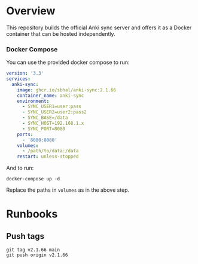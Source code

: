 # Overview
This repository builds the official Anki sync server and offers it as a Docker container that can be hosted independently.

### Docker Compose

You can use the provided docker compose to run:

```yaml
version: '3.3'
services:
  anki-sync:
    image: ghcr.io/sbhal/anki-sync:2.1.66
    container_name: anki-sync
    environment:
      - SYNC_USER1=user:pass
      - SYNC_USER2=user2:pass2
      - SYNC_BASE=/data
      - SYNC_HOST=192.168.1.x
      - SYNC_PORT=8080
    ports:
      - '8080:8080'
    volumes:
      - /path/to/data:/data
    restart: unless-stopped
```

And to run:

```console
docker-compose up -d
```

Replace the paths in `volumes` as in the above step.

# Runbooks
## Push tags 
```
git tag v2.1.66 main
git push origin v2.1.66
```

